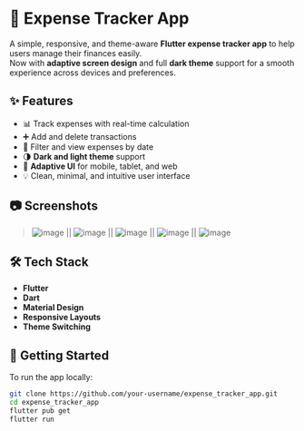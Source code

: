 # 💸 Expense Tracker App

A simple, responsive, and theme-aware **Flutter expense tracker app** to help users manage their finances easily.  
Now with **adaptive screen design** and full **dark theme** support for a smooth experience across devices and preferences.

## ✨ Features

- 📊 Track expenses with real-time calculation
- ➕ Add and delete transactions
- 📅 Filter and view expenses by date
- 🌗 **Dark and light theme** support
- 📱 **Adaptive UI** for mobile, tablet, and web
- 💡 Clean, minimal, and intuitive user interface

## 📷 Screenshots

> ![image](https://github.com/user-attachments/assets/82480c10-844d-470e-8f0d-03bab178a624) || ![image](https://github.com/user-attachments/assets/f76b4e5f-4ca3-402c-b619-6d626ff79e3d) || ![image](https://github.com/user-attachments/assets/92c57bf0-f1de-48ab-9312-946cb778a3f3) || ![image](https://github.com/user-attachments/assets/0e18a47f-4220-4a16-96db-a2f5b7dca34a) || ![image](https://github.com/user-attachments/assets/52acc592-8d52-46ce-b73d-99d45c780e83)

## 🛠️ Tech Stack

- **Flutter**
- **Dart**
- **Material Design**
- **Responsive Layouts**
- **Theme Switching**

## 🚀 Getting Started

To run the app locally:

```bash
git clone https://github.com/your-username/expense_tracker_app.git
cd expense_tracker_app
flutter pub get
flutter run
```
